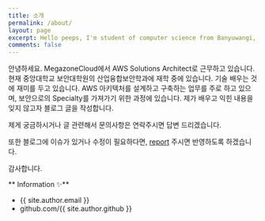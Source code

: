 ```yaml
---
title: 소개
permalink: /about/
layout: page
excerpt: Hello peeps, I'm student of computer science from Banyuwangi, living in Jogjakarta. This blog for documentation about my programming journey, running on jekyll, hosting on netlify and using my own simple theme.
comments: false
---
```


안녕하세요. MegazoneCloud에서 AWS Solutions Architect로 근무하고 있습니다. 현재 중앙대학교 보안대학원의 산업융합보안학과에 재학 중에 있습니다. 기술 배우는 것에 재미를 두고 있습니다. AWS 아키텍처를 설계하고 구축하는 업무를 주로 하고 있으며, 보안으로의 Specialty를 가져가기 위한 과정에 있습니다. 제가 배우고 익힌 내용을 잊지 않고자 블로그 글을 작성합니다. 

제게 궁금하시거나 글 관련해서 문의사항은 연락주시면 답변 드리겠습니다. 

또한 블로그에 이슈가 있거나 수정이 필요하다면, [report](http://github.com/kogoon/kogoon.github.io/issues/new) 주시면 반영하도록 하겠습니다. 

감사합니다. 

** Information ✨**

- {{ site.author.email }}
- github.com/{{ site.author.github }}
